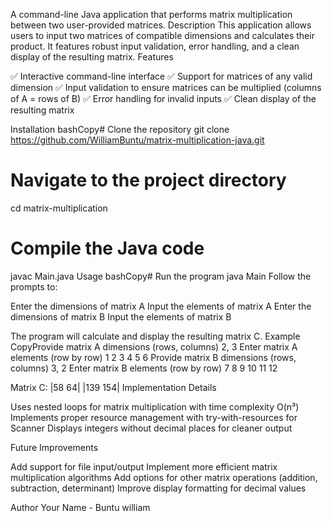 A command-line Java application that performs matrix multiplication between two user-provided matrices.
Description
This application allows users to input two matrices of compatible dimensions and calculates their product.
It features robust input validation, error handling, and a clean display of the resulting matrix.
Features

✅ Interactive command-line interface
✅ Support for matrices of any valid dimension
✅ Input validation to ensure matrices can be multiplied (columns of A = rows of B)
✅ Error handling for invalid inputs
✅ Clean display of the resulting matrix


Installation
bashCopy# Clone the repository
git clone https://github.com/WilliamBuntu/matrix-multiplication-java.git

# Navigate to the project directory
cd matrix-multiplication

# Compile the Java code
javac Main.java
Usage
bashCopy# Run the program
java Main
Follow the prompts to:

Enter the dimensions of matrix A
Input the elements of matrix A
Enter the dimensions of matrix B
Input the elements of matrix B

The program will calculate and display the resulting matrix C.
Example
CopyProvide matrix A dimensions (rows, columns)
2, 3
Enter matrix A elements (row by row)
1 2 3
4 5 6
Provide matrix B dimensions (rows, columns)
3, 2
Enter matrix B elements (row by row)
7 8
9 10
11 12

Matrix C:
|58 64|
|139 154|
Implementation Details

Uses nested loops for matrix multiplication with time complexity O(n³)
Implements proper resource management with try-with-resources for Scanner
Displays integers without decimal places for cleaner output

Future Improvements

Add support for file input/output
Implement more efficient matrix multiplication algorithms
Add options for other matrix operations (addition, subtraction, determinant)
Improve display formatting for decimal values


Author
Your Name - Buntu william
